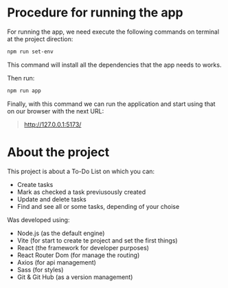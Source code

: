 # Procedure for running the app

For running the app, we need execute the following commands on terminal at the project direction:

```bash
npm run set-env
```

This command will install all the dependencies that the app needs to works.

Then run:

```bash
npm run app
```

Finally, with this command we can run the application and start using that on our browser with the next URL:

> <http://127.0.0.1:5173/>

# About the project

This project is about a To-Do List on which you can:

- Create tasks
- Mark as checked a task previusously created
- Update and delete tasks
- Find and see all or some tasks, depending of your choise

Was developed using:

- Node.js (as the default engine)
- Vite (for start to create te project and set the first things)
- React (the framework for developer purposes)
- React Router Dom (for manage the routing)
- Axios (for api management)
- Sass (for styles)
- Git & Git Hub (as a version management)